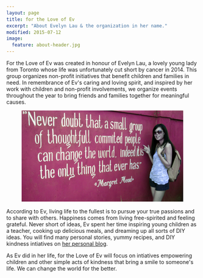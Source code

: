 ```yaml
---
layout: page
title: for the Love of Ev
excerpt: "About Evelyn Lau & the organization in her name."
modified: 2015-07-12
image:
  feature: about-header.jpg
---
```


For the Love of Ev was created in honour of Evelyn Lau, a lovely young lady from Toronto whose life was unfortunately cut short by cancer in 2014. This group organizes non-profit initiatives that benefit children and families in need. In remembrance of Ev's caring and loving spirit, and inspired by her work with children and non-profit involvements, we organize events throughout the year to bring friends and families together for meaningful causes.

<figure>
	<img src="/images/about-ev.jpg" alt="image">
</figure>

According to Ev, living life to the fullest is to pursue your true passions and to share with others. Happiness comes from living free-spirited and feeling grateful. Never short of ideas, Ev spent her time inspiring young children as a teacher, cooking up delicious meals, and dreaming up all sorts of DIY ideas. You will find many personal stories, yummy recipes, and DIY kindness intiatives on [her personal blog][Ev's blog].

As Ev did in her life, for the Love of Ev will focus on intiatives empowering children and other simple acts of kindness that bring a smile to someone's life. We can change the world for the better.

[Ev's blog]: https://prettyyummie.wordpress.com